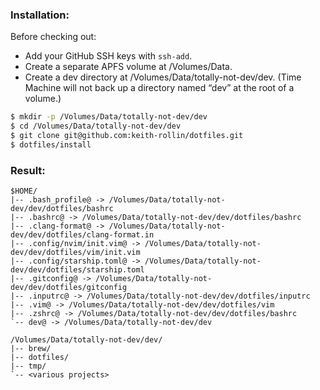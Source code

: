 ### Installation:

Before checking out:

* Add your GitHub SSH keys with `ssh-add`.
* Create a separate APFS volume at /Volumes/Data.
* Create a dev directory at /Volumes/Data/totally-not-dev/dev. (Time Machine will not back up a directory named “dev” at the root of a volume.)

```bash
$ mkdir -p /Volumes/Data/totally-not-dev/dev
$ cd /Volumes/Data/totally-not-dev/dev
$ git clone git@github.com:keith-rollin/dotfiles.git
$ dotfiles/install
```

### Result:

```text
$HOME/
|-- .bash_profile@ -> /Volumes/Data/totally-not-dev/dev/dotfiles/bashrc
|-- .bashrc@ -> /Volumes/Data/totally-not-dev/dev/dotfiles/bashrc
|-- .clang-format@ -> /Volumes/Data/totally-not-dev/dev/dotfiles/clang-format.in
|-- .config/nvim/init.vim@ -> /Volumes/Data/totally-not-dev/dev/dotfiles/vim/init.vim
|-- .config/starship.toml@ -> /Volumes/Data/totally-not-dev/dev/dotfiles/starship.toml
|-- .gitconfig@ -> /Volumes/Data/totally-not-dev/dev/dotfiles/gitconfig
|-- .inputrc@ -> /Volumes/Data/totally-not-dev/dev/dotfiles/inputrc
|-- .vim@ -> /Volumes/Data/totally-not-dev/dev/dotfiles/vim
|-- .zshrc@ -> /Volumes/Data/totally-not-dev/dev/dotfiles/bashrc
`-- dev@ -> /Volumes/Data/totally-not-dev/dev

/Volumes/Data/totally-not-dev/dev/
|-- brew/
|-- dotfiles/
|-- tmp/
`-- <various projects>
```
